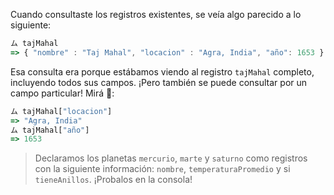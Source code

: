 Cuando consultaste los registros existentes, se veía algo parecido a lo siguiente:

```javascript
ム tajMahal
=> { "nombre" : "Taj Mahal", "locacion" : "Agra, India", "año": 1653 }
```

Esa consulta era porque estábamos viendo al registro `tajMahal` completo, incluyendo todos sus campos. ¡Pero también se puede consultar por un campo particular! Mirá :eyes::

```javascript
ム tajMahal["locacion"]
=> "Agra, India"
ム tajMahal["año"]
=> 1653
```

> Declaramos los planetas `mercurio`, `marte` y `saturno` como registros con la siguiente información: `nombre`, `temperaturaPromedio` y si `tieneAnillos`. ¡Probalos en la consola!

